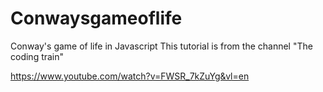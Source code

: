 # Conwaysgameoflife
Conway's game of life in Javascript
This tutorial is from the channel "The coding train"

https://www.youtube.com/watch?v=FWSR_7kZuYg&vl=en
